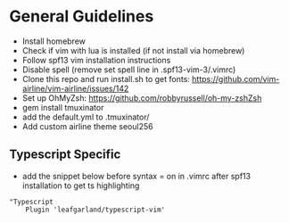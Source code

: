 # General Guidelines
- Install homebrew
- Check if vim with lua is installed (if not install via homebrew)
- Follow spf13 vim installation instructions
- Disable spell (remove set spell line in .spf13-vim-3/.vimrc)
- Clone this repo and run install.sh to get fonts: https://github.com/vim-airline/vim-airline/issues/142
- Set up OhMyZsh: https://github.com/robbyrussell/oh-my-zshZsh
- gem install tmuxinator
- add the default.yml to .tmuxinator/
- Add custom airline theme seoul256

## Typescript Specific
- add the snippet below before syntax = on in .vimrc after spf13 installation to get ts highlighting
```
"Typescript
    Plugin 'leafgarland/typescript-vim'
```



